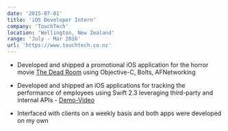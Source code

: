 ```yaml
---
date: '2015-07-01'
title: 'iOS Developer Intern'
company: 'TouchTech'
location: 'Wellington, New Zealand'
range: 'July - Mar 2016'
url: 'https://www.touchtech.co.nz'
---
```


- Developed and shipped a promotional iOS application for the horror movie [The Dead Room](https://en.wikipedia.org/wiki/The_Dead_Room) using Objective-C, Bolts, AFNetworking

- Developed and shipped an iOS applications for tracking the performance of employees using Swift 2.3 leveraging third-party and internal APIs - [Demo-Video](https://youtu.be/yJqmHGGcbgc)

- Interfaced with clients on a weekly basis and both apps were developed on my own
